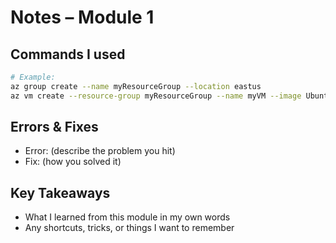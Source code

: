 # Notes – Module 1

## Commands I used
```bash
# Example:
az group create --name myResourceGroup --location eastus
az vm create --resource-group myResourceGroup --name myVM --image UbuntuLTS
```

## Errors & Fixes
- Error: (describe the problem you hit)
- Fix: (how you solved it)

## Key Takeaways
- What I learned from this module in my own words
- Any shortcuts, tricks, or things I want to remember
